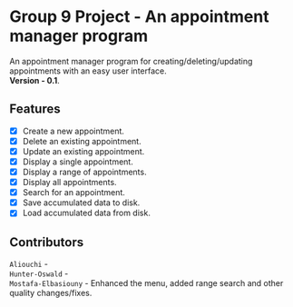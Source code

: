 # Group 9 Project - An appointment manager program
An appointment manager program for creating/deleting/updating appointments with an easy user interface. <br>
**Version - 0.1**.

## Features
- [x] Create a new appointment.
- [x] Delete an existing appointment.
- [x] Update an existing appointment.
- [x] Display a single appointment.
- [x] Display a range of appointments.
- [x] Display all appointments.
- [x] Search for an appointment.
- [x] Save accumulated data to disk.
- [x] Load accumulated data from disk.

## Contributors
`Aliouchi` - <br>
`Hunter-Oswald` - <br>
`Mostafa-Elbasiouny` - Enhanced the menu, added range search and other quality changes/fixes.<br>
